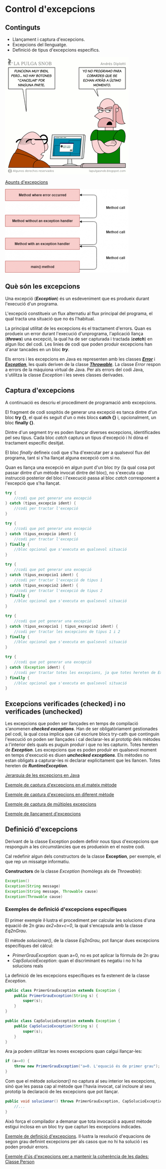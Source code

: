 # Control d'excepcions

## Continguts

* Llançament i captura d'excepcions.
* Excepcions del llenguatge.
* Definició de tipus d'excepcions específics.

![](/images/no_programo_para_cobardes.gif)

[Apunts d'excepcions](assets/5.1/5.1.1/dax2_m03-a511-Excepcions.pdf)

![](assets/5.1/5.1.1/exception-call_stack.png)

## Què són les excepcions

Una excepció (***Exception***) és un esdeveniment que es produeix durant l'execució d'un programa.

L'excepció constitueix un flux alternatiu al flux principal del programa, el qual tracta una situació que no és l'habitual.

La principal utilitat de les excepcions és el tractament d'errors. Quan es produeix un error durant l'execució d'unprograma, l'aplicació llança (***throws***) una excepció, la qual ha de ser capturada i tractada (***catch***) en algun lloc del codi. Les linies de codi que poden produir excepcions han d'anar tancades en un bloc ***try***.

Els errors i les excepcions en Java es representen amb les classes [***Error***](https://docs.oracle.com/en/java/javase/17/docs/api/java.base/java/lang/Error.html) i [***Exception***](https://docs.oracle.com/en/java/javase/17/docs/api/java.base/java/lang/Exception.html), les quals deriven de la classe [***Throwable***](https://docs.oracle.com/en/java/javase/17/docs/api/java.base/java/lang/Throwable.html). La classe *Error* respon a errors de la màquiona virtual de Java. Per als errors del codi Java, s'utilitza la classe *Exception* i les seves classes derivades.

## Captura d'excepcions

A continuació es descriu el procediment de programació amb excepcions.

El fragment de codi sospitós de generar una excepció es tanca dintre d'un bloc **try {}**, el qual és seguit d'un o més blocs **catch {}** i, opcionalment, un bloc **finally {}**.

Dintre d'un segment *try* es poden llançar diverses excepcions, identificades pel seu tipus. Cada bloc *catch* captura un tipus d'excepció i hi dóna el tractament específic desitjat.

El bloc *finally* defineix codi que s'ha d'executar per a qualsevol flux del programa, tant si s'ha llançat alguna excepció com si no.

Quan es llança una excepció en algun punt d'un bloc *try* (la qual cosa pot passar dintre d'un mètode invocat dintre del bloc), no s'executa cap instrucció posterior del bloc i l'execució passa al bloc *catch* corresponent a l'excepció que s'ha llançat.

```java
try {
    //codi que pot generar una excepció
} catch (tipus_excepcio ident) {
    //codi per tractar l'excepció
}
```

```java
try {
    //codi que pot generar una excepció
} catch (tipus_excepcio ident) {
    //codi per tractar l'excepció
} finally {
    //bloc opcional que s'executa en qualsevol situació
}
```

```java
try {
    //codi que pot generar una excepció
} catch (tipus_excepcio1 ident) {
    //codi per tractar l'excepció de tipus 1
} catch (tipus_excepcio2 ident) {
    //codi per tractar l'excepció de tipus 2
} finally {
    //bloc opcional que s'executa en qualsevol situació
}
```

```java
try {
    //codi que pot generar una excepció
} catch (tipus_excepcio1 | tipus_excepcio2 ident) {
    //codi per tractar les excepcions de tipus 1 i 2
} finally {
    //bloc opcional que s'executa en qualsevol situació
}
```

```java
try {
    //codi que pot generar una excepció
} catch (Exception ident) {
    //codi per tractar totes les excepcions, ja que totes hereten de Exception
} finally {
    //bloc opcional que s'executa en qualsevol situació
}
```

## Excepcions verificades (checked) i no verificades (unchecked)

Les excepcions que poden ser llançades en temps de compilació s'anomenen ***checked exceptions***. Han de ser obligatòriament gestionades pel codi, la qual cosa implica que cal escriure blocs try-cath que continguin l'execució on poden ser llançades i cal declarar-les al prototip dels mètodes a l'interior dels quals es puguin produir i que no les capturin. Totes hereten de ***Exception***. 
Les excepcions que es poden produir en qualsevol moment en temps d'execució es diuen ***unchecked exceptions***. Els mètodes no estan obligats a capturar-les ni declarar explícitament que les llancen. Totes hereten de ***RuntimeException***.

[Jerarquia de les excepcions en Java](assets/5.1/5.1.1/exception-call_stack.png)

[Exemple de captura d'excepcions en el mateix mètode](assets/5.1/5.1.1/Exception1.java)

[Exemple de captura d'excepcions en diferent mètode](assets/5.1/5.1.1/Exception2.java)

[Exemple de captura de múltiples excepcions](assets/5.1/5.1.1/Exception3.java)

[Exemple de llançament d'excepcions](assets/5.1/5.1.1/Exception4.java)

## Definició d'excepcions

Derivant de la classe Exception podem definir nous tipus d'excepcions que responguin a les circumstàncies que es produeixin en el nostre codi.

Cal redefinir algun dels constructors de la classe **Exception**, per exemple, el que rep un missatge informatiu.

**Constructors** de la classe *Exception* (homòlegs als de *Throwable*):
```java
Exception()
Exception(String message)
Exception(String message, Throwable cause)
Exception(Throwable cause)
```

### Exemples de definició d'excepcions específiques

El primer exemple il·lustra el procediment per calcular les solucions d'una equació de 2n grau *ax2+bx+c=0*, la qual s'encapsula amb la classe *Eq2nGrau*.

El mètode *solucionar()*, de la classe *Eq2nGrau*, pot llançar dues excepcions específiques del càlcul: 

  * *PrimerGrauException*: quan a=0, no es pot aplicar la fórmula de 2n grau
  * *CapSolucioException*: quan el discriminant és negatiu i no hi ha solucions reals

La definició de les excepcions específiques es fa estenent de la classe *Exception*.

```java
public class PrimerGrauException extends Exception {
    public PrimerGrauException(String s) {
        super(s);
    }
}
```

```java
public class CapSolucioException extends Exception {
    public CapSolucioException(String s) {
        super(s);
    }
}
```

Ara ja podem utilitzar les noves excepcions quan calgui llançar-les:

```java
if (a==0) {
    throw new PrimerGrauException("a=0. L'equació és de primer grau");
}
```

Com que el mètode *solucionar()* no captura al seu interior les excepcions, sinó que les passa cap al mètode que l'havia invocat, cal incloure al seu prototip la declaració de les excepcions que pot llançar.

```java
public void solucionar() throws PrimerGrauException, CapSolucioException {
    //...
}
```

Això força el compilador a demanar que tota invocació a aquest mètode estigui inclosa en un bloc try que capturi les excepcions indicades.

[Exemple de definició d'excepcions](assets/5.1/5.1.1/Eq2nGrauTest.java). Il·lustra la resolució d'equacions de segon grau definint excepcions per als casos que no hi ha solució i es poden produir errors.

[Exemple d'ús d'excepcions per a mantenir la coherència de les dades: Classe Person](assets/5.1/5.1.1/Person_with_exceptions.zip)
